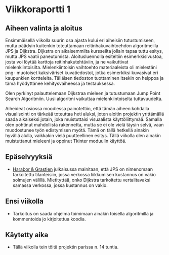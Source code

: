 # Viikkoraportti 1

## Aiheen valinta ja aloitus

Ensimmäisellä viikolla suurin osa ajasta kului eri aiheisiin tutustumiseen, mutta päädyin kuitenkin toteuttamaan reitinhakuvaihtoehdon algoritmeilla JPS ja Dijkstra. Dijkstra on aikaisemmilta kursseilta jollain tapaa tuttu esitys, mutta JPS vaatii paneutumista. Aloitusluennolla esiteltiin esimerkkisivustoa, josta voi löytää karttoja reitinhakutehtäviin, ja ne vaikuttivat mielenkiintoisilta. Mielenkiintoisin vaihtoehto materiaaleista oli mielestäni png- muotoiset kaksiväriset kuvatiedostot, jotka esimerkiksi kuvasivat eri kaupunkien kortteleita. Tälläisen tiedoston tuottaminen itsekin on helppoa ja tämä hyödyttänee kehitysvaiheessa ja testauksessa.

Olen pyrkinyt palauttelemaan Dijkstraa mieleen ja tutustumaan Jump Point Search Algoritmiin. Uusi algoritmi vaikuttaa mielenkiintoiselta tuttavuudelta.

Aiheideat osiossa moodlessa painotettiin, että tämän aiheen kohdalla visualisointi on tärkeää toteuttaa heti aluksi, joten aloitin projektin yrittämällä saada aikaiseksi jotain, joka muistuttaisi visuaalista käyttöliittymää. Samalla olen pohtinut mahdollista rakennetta, mutta se ei ole vielä täysin selvä, vaan muodostunee työn edistymisen myötä. Tämä on tällä hetkellä ainakin hyvällä alulla, vaikkakin vielä puutteellinen esitys. Tällä viikolla olen ainakin muistuttanut mieleeni ja oppinut Tkinter moduulin käyttöä.

## Epäselvyyksiä

- [Harabor & Grastien](http://users.cecs.anu.edu.au/~dharabor/data/papers/harabor-grastien-aaai11.pdf) julkaisussa mainitaan, että JPS on nimenomaan tarkoitettu tilanteisiin, jossa verkossa liikkumisen kustannus on vakio solmujen välillä. Mietityttää, onko Dijkstra tarkoitettu vertailtavaksi samassa verkossa, jossa kustannus on vakio.

## Ensi viikolla

- Tarkoitus on saada ohjelma toimimaan ainakin toisella algoritmilla ja kommentoida jo kirjoitettua koodia.

## Käytetty aika
- Tällä viikolla tein töitä projektin parissa n. 14 tuntia.
